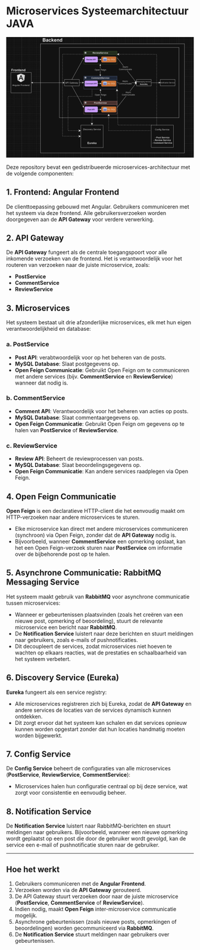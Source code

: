 # Microservices Systeemarchitectuur JAVA

![Screenshot](https://raw.githubusercontent.com/pxlit-projects/project-WesleyKissenPXL/main/architecture/Screenshot%202024-11-18%20171227.png)

Deze repository bevat een gedistribueerde microservices-architectuur met de volgende componenten:

## 1. Frontend: Angular Frontend
De clienttoepassing gebouwd met Angular. Gebruikers communiceren met het systeem via deze frontend. 
Alle gebruikersverzoeken worden doorgegeven aan de **API Gateway** voor verdere verwerking.

## 2. API Gateway
De **API Gateway** fungeert als de centrale toegangspoort voor alle inkomende verzoeken van de frontend. 
Het is verantwoordelijk voor het routeren van verzoeken naar de juiste microservice, zoals:

- **PostService**
- **CommentService**
- **ReviewService**

## 3. Microservices
Het systeem bestaat uit drie afzonderlijke microservices, elk met hun eigen verantwoordelijkheid en database:

### a. PostService
- **Post API**: verabtwoordelijk voor op het beheren van de posts.
- **MySQL Database**: Slaat postgegevens op.
- **Open Feign Communicatie**: Gebruikt Open Feign om te communiceren met andere services (bijv. **CommentService** en **ReviewService**) wanneer dat nodig is.

### b. CommentService
- **Comment API**: Verantwoordelijk voor het beheren van acties op posts.
- **MySQL Database**: Slaat commentaargegevens op.
- **Open Feign Communicatie**: Gebruikt Open Feign om gegevens op te halen van **PostService** of **ReviewService**.

### c. ReviewService
- **Review API**: Beheert de reviewprocessen van posts.
- **MySQL Database**: Slaat beoordelingsgegevens op.
- **Open Feign Communicatie**: Kan andere services raadplegen via Open Feign.

## 4. Open Feign Communicatie
**Open Feign** is een declaratieve HTTP-client die het eenvoudig maakt om HTTP-verzoeken naar andere microservices te sturen.

- Elke microservice kan direct met andere microservices communiceren (synchroon) via Open Feign, zonder dat de **API Gateway** nodig is.
- Bijvoorbeeld, wanneer **CommentService** een opmerking opslaat, kan het een Open Feign-verzoek sturen naar **PostService** om informatie over de bijbehorende post op te halen.

## 5. Asynchrone Communicatie: RabbitMQ Messaging Service
Het systeem maakt gebruik van **RabbitMQ** voor asynchrone communicatie tussen microservices:

- Wanneer er gebeurtenissen plaatsvinden (zoals het creëren van een nieuwe post, opmerking of beoordeling), stuurt de relevante microservice een bericht naar **RabbitMQ**.
- De **Notification Service** luistert naar deze berichten en stuurt meldingen naar gebruikers, zoals e-mails of pushnotificaties.
- Dit decoupleert de services, zodat microservices niet hoeven te wachten op elkaars reacties, wat de prestaties en schaalbaarheid van het systeem verbetert.

## 6. Discovery Service (Eureka)
**Eureka** fungeert als een service registry:

- Alle microservices registreren zich bij Eureka, zodat de **API Gateway** en andere services de locaties van de services dynamisch kunnen ontdekken.
- Dit zorgt ervoor dat het systeem kan schalen en dat services opnieuw kunnen worden opgestart zonder dat hun locaties handmatig moeten worden bijgewerkt.

## 7. Config Service
De **Config Service** beheert de configuraties van alle microservices (**PostService**, **ReviewService**, **CommentService**):

- Microservices halen hun configuratie centraal op bij deze service, wat zorgt voor consistentie en eenvoudig beheer.

## 8. Notification Service
De **Notification Service** luistert naar RabbitMQ-berichten en stuurt meldingen naar gebruikers. Bijvoorbeeld, wanneer een nieuwe opmerking wordt geplaatst op een post die door de gebruiker wordt gevolgd, kan de service een e-mail of pushnotificatie sturen naar de gebruiker.

---

## Hoe het werkt
1. Gebruikers communiceren met de **Angular Frontend**.
2. Verzoeken worden via de **API Gateway** gerouteerd.
3. De API Gateway stuurt verzoeken door naar de juiste microservice (**PostService**, **CommentService** of **ReviewService**).
4. Indien nodig, maakt **Open Feign** inter-microservice communicatie mogelijk.
5. Asynchrone gebeurtenissen (zoals nieuwe posts, opmerkingen of beoordelingen) worden gecommuniceerd via **RabbitMQ**.
6. De **Notification Service** stuurt meldingen naar gebruikers over gebeurtenissen.
